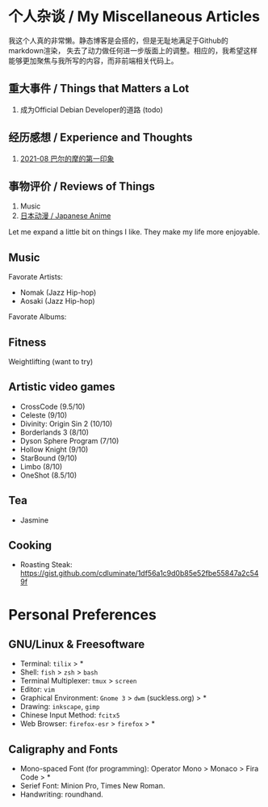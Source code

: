 个人杂谈 / My Miscellaneous Articles
===

我这个人真的非常懒。静态博客是会搭的，但是无耻地满足于Github的markdown渲染，
失去了动力做任何进一步版面上的调整。相应的，我希望这样能够更加聚焦与我所写的内容，而非前端相关代码上。

## 重大事件 / Things that Matters a Lot

1. 成为Official Debian Developer的道路 (todo)

## 经历感想 / Experience and Thoughts

1. [2021-08 巴尔的摩的第一印象](2021-08-baltimore.md)

## 事物评价 / Reviews of Things

1. Music  
1. [日本动漫 / Japanese Anime](anime.md)

Let me expand a little bit on things I like. They make my life more enjoyable.

## Music

Favorate Artists:
* Nomak (Jazz Hip-hop)
* Aosaki (Jazz Hip-hop)

Favorate Albums:

## Fitness

Weightlifting (want to try)

## Artistic video games

* CrossCode (9.5/10)
* Celeste (9/10)
* Divinity: Origin Sin 2 (10/10)
* Borderlands 3 (8/10)
* Dyson Sphere Program (7/10)
* Hollow Knight (9/10)
* StarBound (9/10)
* Limbo (8/10)
* OneShot (8.5/10)

## Tea

* Jasmine

## Cooking

* Roasting Steak: https://gist.github.com/cdluminate/1df56a1c9d0b85e52fbe55847a2c549f

# Personal Preferences

## GNU/Linux & Freesoftware

* Terminal: `tilix` > *
* Shell: `fish` > `zsh` > `bash`
* Terminal Multiplexer: `tmux` > `screen`
* Editor: `vim`
* Graphical Environment: `Gnome 3` > `dwm` (suckless.org) > *
* Drawing: `inkscape`, `gimp`
* Chinese Input Method: `fcitx5`
* Web Browser: `firefox-esr` > `firefox` > *

## Caligraphy and Fonts

* Mono-spaced Font (for programming): Operator Mono > Monaco > Fira Code > *
* Serief Font: Minion Pro, Times New Roman.
* Handwriting: roundhand.


